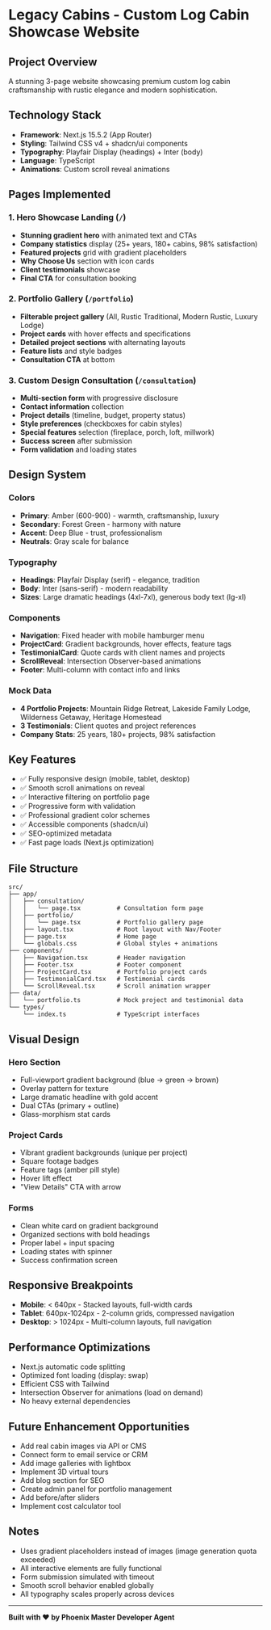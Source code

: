 # Legacy Cabins - Custom Log Cabin Showcase Website

## Project Overview
A stunning 3-page website showcasing premium custom log cabin craftsmanship with rustic elegance and modern sophistication.

## Technology Stack
- **Framework**: Next.js 15.5.2 (App Router)
- **Styling**: Tailwind CSS v4 + shadcn/ui components
- **Typography**: Playfair Display (headings) + Inter (body)
- **Language**: TypeScript
- **Animations**: Custom scroll reveal animations

## Pages Implemented

### 1. Hero Showcase Landing (`/`)
- **Stunning gradient hero** with animated text and CTAs
- **Company statistics** display (25+ years, 180+ cabins, 98% satisfaction)
- **Featured projects** grid with gradient placeholders
- **Why Choose Us** section with icon cards
- **Client testimonials** showcase
- **Final CTA** for consultation booking

### 2. Portfolio Gallery (`/portfolio`)
- **Filterable project gallery** (All, Rustic Traditional, Modern Rustic, Luxury Lodge)
- **Project cards** with hover effects and specifications
- **Detailed project sections** with alternating layouts
- **Feature lists** and style badges
- **Consultation CTA** at bottom

### 3. Custom Design Consultation (`/consultation`)
- **Multi-section form** with progressive disclosure
- **Contact information** collection
- **Project details** (timeline, budget, property status)
- **Style preferences** (checkboxes for cabin styles)
- **Special features** selection (fireplace, porch, loft, millwork)
- **Success screen** after submission
- **Form validation** and loading states

## Design System

### Colors
- **Primary**: Amber (600-900) - warmth, craftsmanship, luxury
- **Secondary**: Forest Green - harmony with nature
- **Accent**: Deep Blue - trust, professionalism
- **Neutrals**: Gray scale for balance

### Typography
- **Headings**: Playfair Display (serif) - elegance, tradition
- **Body**: Inter (sans-serif) - modern readability
- **Sizes**: Large dramatic headings (4xl-7xl), generous body text (lg-xl)

### Components
- **Navigation**: Fixed header with mobile hamburger menu
- **ProjectCard**: Gradient backgrounds, hover effects, feature tags
- **TestimonialCard**: Quote cards with client names and projects
- **ScrollReveal**: Intersection Observer-based animations
- **Footer**: Multi-column with contact info and links

### Mock Data
- **4 Portfolio Projects**: Mountain Ridge Retreat, Lakeside Family Lodge, Wilderness Getaway, Heritage Homestead
- **3 Testimonials**: Client quotes and project references
- **Company Stats**: 25 years, 180+ projects, 98% satisfaction

## Key Features
- ✅ Fully responsive design (mobile, tablet, desktop)
- ✅ Smooth scroll animations on reveal
- ✅ Interactive filtering on portfolio page
- ✅ Progressive form with validation
- ✅ Professional gradient color schemes
- ✅ Accessible components (shadcn/ui)
- ✅ SEO-optimized metadata
- ✅ Fast page loads (Next.js optimization)

## File Structure
```
src/
├── app/
│   ├── consultation/
│   │   └── page.tsx          # Consultation form page
│   ├── portfolio/
│   │   └── page.tsx          # Portfolio gallery page
│   ├── layout.tsx            # Root layout with Nav/Footer
│   ├── page.tsx              # Home page
│   └── globals.css           # Global styles + animations
├── components/
│   ├── Navigation.tsx        # Header navigation
│   ├── Footer.tsx            # Footer component
│   ├── ProjectCard.tsx       # Portfolio project cards
│   ├── TestimonialCard.tsx   # Testimonial cards
│   └── ScrollReveal.tsx      # Scroll animation wrapper
├── data/
│   └── portfolio.ts          # Mock project and testimonial data
└── types/
    └── index.ts              # TypeScript interfaces
```

## Visual Design

### Hero Section
- Full-viewport gradient background (blue → green → brown)
- Overlay pattern for texture
- Large dramatic headline with gold accent
- Dual CTAs (primary + outline)
- Glass-morphism stat cards

### Project Cards
- Vibrant gradient backgrounds (unique per project)
- Square footage badges
- Feature tags (amber pill style)
- Hover lift effect
- "View Details" CTA with arrow

### Forms
- Clean white card on gradient background
- Organized sections with bold headings
- Proper label + input spacing
- Loading states with spinner
- Success confirmation screen

## Responsive Breakpoints
- **Mobile**: < 640px - Stacked layouts, full-width cards
- **Tablet**: 640px-1024px - 2-column grids, compressed navigation
- **Desktop**: > 1024px - Multi-column layouts, full navigation

## Performance Optimizations
- Next.js automatic code splitting
- Optimized font loading (display: swap)
- Efficient CSS with Tailwind
- Intersection Observer for animations (load on demand)
- No heavy external dependencies

## Future Enhancement Opportunities
- Add real cabin images via API or CMS
- Connect form to email service or CRM
- Add image galleries with lightbox
- Implement 3D virtual tours
- Add blog section for SEO
- Create admin panel for portfolio management
- Add before/after sliders
- Implement cost calculator tool

## Notes
- Uses gradient placeholders instead of images (image generation quota exceeded)
- All interactive elements are fully functional
- Form submission simulated with timeout
- Smooth scroll behavior enabled globally
- All typography scales properly across devices

---

**Built with ❤️ by Phoenix Master Developer Agent**
